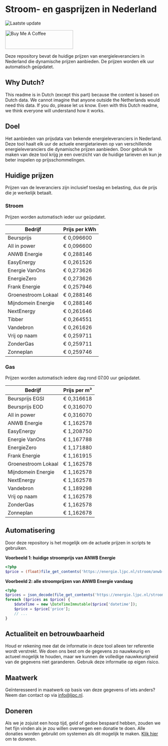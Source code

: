 # Stroom- en gasprijzen in Nederland

![Laatste update](https://img.shields.io/badge/laatste%20update-2025--09--30%2005%3A00%20CET-brightgreen)

<a href="https://www.buymeacoffee.com/Lars-" target="_blank"><img src="https://cdn.buymeacoffee.com/buttons/v2/default-orange.png" alt="Buy Me A Coffee" height="60" style="height: 60px !important;width: 217px !important;" ></a>

Deze repository bevat de huidige prijzen van energieleveranciers in Nederland die dynamische prijzen aanbieden. De prijzen worden elk uur automatisch geüpdatet.

## Why Dutch?

This readme is in Dutch (except this part) because the content is based on Dutch data. We cannot imagine that anyone outside the Netherlands would need this data. If you do, please let us know. Even with this Dutch readme, we think
everyone will understand how it works.

## Doel

Het aanbieden van prijsdata van bekende energieleveranciers in Nederland. Deze tool haalt elk uur de actuele energietarieven op van verschillende energieleveranciers die dynamische prijzen aanbieden. Door gebruik te maken van deze tool
krijg je een overzicht van de huidige tarieven en kun je beter inspelen op prijsschommelingen.

## Huidige prijzen

Prijzen van de leveranciers zijn inclusief toeslag en belasting, dus de prijs die je werkelijk betaalt.

### Stroom

Prijzen worden automatisch ieder uur geüpdatet.

 Bedrijf | Prijs per kWh 
---------|---------------
Beursprijs | € 0,096600
All in power | € 0,096600
ANWB Energie | € 0,288146
EasyEnergy | € 0,261526
Energie VanOns | € 0,273626
EnergieZero | € 0,273626
Frank Energie | € 0,257946
Groenestroom Lokaal | € 0,288146
Mijndomein Energie | € 0,288146
NextEnergy | € 0,261646
Tibber | € 0,264551
Vandebron | € 0,261626
Vrij op naam | € 0,259711
ZonderGas | € 0,259711
Zonneplan | € 0,259746


### Gas

Prijzen worden automatisch iedere dag rond 07.00 uur geüpdatet.

 Bedrijf | Prijs per m³ 
---------|--------------
Beursprijs EGSI | € 0,316618
Beursprijs EOD | € 0,316070
All in power | € 0,316070
ANWB Energie | € 1,162578
EasyEnergy | € 1,208750
Energie VanOns | € 1,167788
EnergieZero | € 1,171880
Frank Energie | € 1,161915
Groenestroom Lokaal | € 1,162578
Mijndomein Energie | € 1,162578
NextEnergy | € 1,162578
Vandebron | € 1,189298
Vrij op naam | € 1,162578
ZonderGas | € 1,162578
Zonneplan | € 1,162678


## Automatisering

Door deze repository is het mogelijk om de actuele prijzen in scripts te gebruiken.

**Voorbeeld 1: huidige stroomprijs van ANWB Energie**

```php
<?php
$price = (float)file_get_contents('https://energie.ljpc.nl/stroom/anwb-energie-nu.txt');

```

**Voorbeeld 2: alle stroomprijzen van ANWB Energie vandaag**

```php
<?php
$prices = json_decode(file_get_contents('https://energie.ljpc.nl/stroom/all-in-power-vandaag.json'),true);
foreach ($prices as $price) {
    $dateTime = new \DateTimeImmutable($price['datetime']);
    $price = $price['price'];
    // ...
}
```

## Actualiteit en betrouwbaarheid

Houd er rekening mee dat de informatie in deze tool alleen ter referentie wordt verstrekt. We doen ons best om de gegevens zo nauwkeurig en actueel mogelijk te houden, maar we kunnen de volledige nauwkeurigheid van de gegevens niet
garanderen. Gebruik deze informatie op eigen risico.

## Maatwerk

Geïnteresseerd in maatwerk op basis van deze gegevens of iets anders? Neem dan contact op
via [info@ljpc.nl](mailto:info@ljpc.nl?subject=Energie%20prijzen).

## Doneren

Als we je zojuist een hoop tijd, geld of gedoe bespaard hebben, zouden we het fijn vinden als je zou willen overwegen een
donatie te doen. Alle donaties worden gebruikt om systemen als dit mogelijk te
maken. [Klik hier](https://www.buymeacoffee.com/Lars-) om te doneren.
